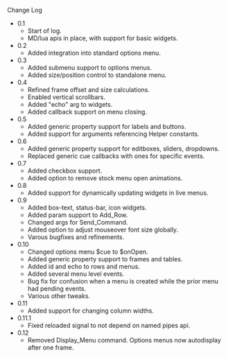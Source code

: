 
Change Log

* 0.1
  - Start of log.
  - MD/lua apis in place, with support for basic widgets.
* 0.2
  - Added integration into standard options menu.
* 0.3
  - Added submenu support to options menus.
  - Added size/position control to standalone menu.
* 0.4
  - Refined frame offset and size calculations.
  - Enabled vertical scrollbars.
  - Added "echo" arg to widgets.
  - Added callback support on menu closing.
* 0.5
  - Added generic property support for labels and buttons.
  - Added support for arguments referencing Helper constants.
* 0.6
  - Added generic property support for editboxes, sliders, dropdowns.
  - Replaced generic cue callbacks with ones for specific events.
* 0.7
  - Added checkbox support.
  - Added option to remove stock menu open animations.
* 0.8
  - Added support for dynamically updating widgets in live menus.
* 0.9
  - Added box-text, status-bar, icon widgets.
  - Added param support to Add_Row.
  - Changed args for Send_Command.
  - Added option to adjust mouseover font size globally.
  - Varous bugfixes and refinements.
* 0.10
  - Changed options menu $cue to $onOpen.
  - Added generic property support to frames and tables.
  - Added id and echo to rows and menus.
  - Added several menu level events.
  - Bug fix for confusion when a menu is created while the prior menu had pending events.
  - Various other tweaks.
* 0.11
  - Added support for changing column widths.
* 0.11.1  
  - Fixed reloaded signal to not depend on named pipes api.
* 0.12
  - Removed Display_Menu command. Options menus now autodisplay after one frame.
 
